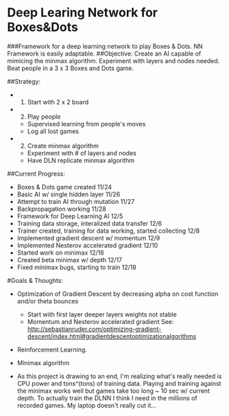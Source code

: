 # Deep Learing Network for Boxes&Dots 
###Framework for a deep learning network to play Boxes &amp; Dots. NN Framework is easily adaptable.
##Objective: Create an AI capable of mimicing the minmax algorithm. Experiment with layers and nodes needed. Beat people in a 3 x 3 Boxes and Dots game.

##Strategy: 
- 1) Start with 2 x 2 board
- 2) Play people 
    - Supervised learning from people's moves
    - Log all lost games
- 2) Create minmax algorithm
    - Experiment with # of layers and nodes 
    - Have DLN replicate minmax algorithm
      

##Current Progress:
- Boxes & Dots game created                                                 11/24
- Basic AI w/ single hidden layer                                           11/26
- Attempt to train AI through mutation                                      11/27
- Backpropagation working                                                   11/28
- Framework for Deep Learning AI                                            12/5
- Training data storage, interalized data transfer                          12/6
- Trainer created, training for data working, started collecting            12/8
- Implemented gradient descent w/ momentum 				    12/9
- Implemented Nesterov accelerated gradient                                 12/10
- Started work on minimax                                                   12/16
- Created beta minimax w/ depth                                             12/17
- Fixed minimax bugs, starting to train                                     12/18


#Goals & Thoughts:
- Optimization of Gradient Descent by decreasing alpha on cost function and/or theta bounces
	- Start with first layer deeper layers weights not stable 
	- Momentum and Nesterov accelerated gradient
		See: http://sebastianruder.com/optimizing-gradient-descent/index.html#gradientdescentoptimizationalgorithms
	
- Reinforcement Learning. 

- Minimax algorithm

- As this project is drawing to an end, I'm realizing what's really needed is CPU power and tons^(tons) of training data. Playing and training against the minimax works well but games take too long ~ 10 sec w/ current depth. To actually train the DLNN I think I need in the millions of recorded games. My laptop doesn't really cut it...  
